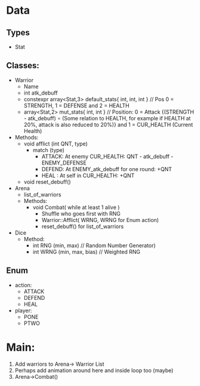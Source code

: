 # Data
## Types
  - Stat
## Classes:
  - Warrior
    - Name
    - int atk_debuff
    - constexpr array<Stat,3> default_stats{ int, int, int } // Pos 0 = STRENGTH, 1 = DEFENSE and 2 = HEALTH
    - array<Stat,2> mut_stats{ int, int } // Position: 0 = Attack {(STRENGTH - atk_debuff) ∘ (Some relation to HEALTH,
for example if HEALTH at 20%, attack is also reduced to 20%)} and 1 = CUR_HEALTH (Current Health)
  - Methods:
    - void afflict (int QNT, type) 
       - match (type)
         - ATTACK: At enemy CUR_HEALTH: QNT - atk_debuff - ENEMY_DEFENSE
         - DEFEND: At ENEMY_atk_debuff for one round: +QNT
         - HEAL  : At self in CUR_HEALTH: +QNT
    - void reset_debuff()
  - Arena
    - list_of_warriors
    - Methods:
      - void Combat( while at least 1 alive )
        - Shuffle who goes first with RNG
        - Warrior::Afflict( WRNG, WRNG for Enum action)
        - reset_debuff() for list_of_warriors
  - Dice
    - Method:
        - int RNG (min, max) // Random Number Generator)
        - int WRNG (min, max, bias) // Weighted RNG
## Enum
  - action:
    - ATTACK
    - DEFEND
    - HEAL
  - player:
    - PONE
    - PTWO

# Main:
  1. Add warriors to Arena-> Warrior List
  1. Perhaps add animation around here and inside loop too (maybe)
  2. Arena->Combat()

